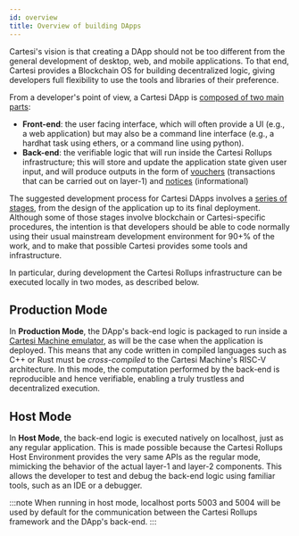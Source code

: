 ```yaml
---
id: overview
title: Overview of building DApps
---
```


Cartesi's vision is that creating a DApp should not be too different from the general development of desktop, web, and mobile applications. To that end, Cartesi provides a Blockchain OS for building decentralized logic, giving developers full flexibility to use the tools and libraries of their preference.

From a developer's point of view, a Cartesi DApp is [composed of two main parts](../cartesi-rollups/dapp-architecture):
- **Front-end**: the user facing interface, which will often provide a UI (e.g., a web application) but may also be a command line interface (e.g., a hardhat task using ethers, or a command line using python).
- **Back-end**: the verifiable logic that will run inside the Cartesi Rollups infrastructure; this will store and update the application state given user input, and will produce outputs in the form of [vouchers](../cartesi-rollups/components#vouchers) (transactions that can be carried out on layer-1) and [notices](../cartesi-rollups/components#notices) (informational)

The suggested development process for Cartesi DApps involves a [series of stages](../cartesi-rollups/dapp-life-cycle), from the design of the application up to its final deployment. Although some of those stages involve blockchain or Cartesi-specific procedures, the intention is that developers should be able to code normally using their usual mainstream development environment for 90+% of the work, and to make that possible Cartesi provides some tools and infrastructure.

In particular, during development the Cartesi Rollups infrastructure can be executed locally in two modes, as described below.

## Production Mode

In **Production Mode**, the DApp's back-end logic is packaged to run inside a [Cartesi Machine emulator](../machine/overview), as will be the case when the application is deployed. This means that any code written in compiled languages such as C++ or Rust must be _cross-compiled_ to the Cartesi Machine's RISC-V architecture. In this mode, the computation performed by the back-end is reproducible and hence verifiable, enabling a truly trustless and decentralized execution.

## Host Mode

In **Host Mode**, the back-end logic is executed natively on localhost, just as any regular application. This is made possible because the Cartesi Rollups Host Environment provides the very same APIs as the regular mode, mimicking the behavior of the actual layer-1 and layer-2 components. This allows the developer to test and debug the back-end logic using familiar tools, such as an IDE or a debugger.

:::note
When running in host mode, localhost ports 5003 and 5004 will be used by default for the communication between the Cartesi Rollups framework and the DApp's back-end.
:::
